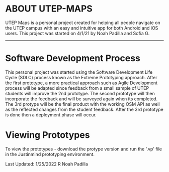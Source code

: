 # ABOUT UTEP-MAPS
UTEP Maps is a personal project created for helping all people navigate on the UTEP campus with an easy and intuitive app for both Android and iOS users. This project was started on 4/1/21 by Noah Padilla and Sofia G.

---
# Software Development Process
This personal project was started using the Software Development Life Cycle (SDLC) process known as the Extreme Prototyping approach. After the first prototype, a more practical approach such as Agile Development process will be adapted since feedback from a small sample of UTEP students will improve the 2nd prototype. The second prototype will then incorporate the feedback and will be surveyed again when its completed. The 3rd protype will be the final product with the working OSM API as well as the reflected changes from the student feedback. After the 3rd prototype is done then a deployment phase will occur. 

# Viewing Prototypes
To view the prototypes - download the protype version and run the '.vp' file in the Justinmind prototyping environment.

Last Updated: 1/25/2022 R Noah Padilla
